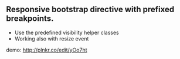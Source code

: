 ## Responsive bootstrap directive with prefixed breakpoints.

 - Use the predefined visibility helper classes
 - Working also with resize event

demo: http://plnkr.co/edit/yOo7ht

